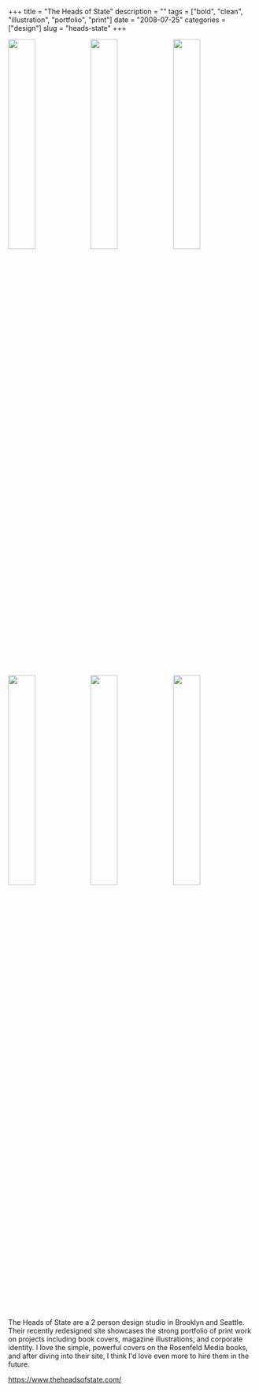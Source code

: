 +++
title = "The Heads of State"
description = ""
tags = ["bold", "clean", "illustration", "portfolio", "print"]
date = "2008-07-25"
categories = ["design"]
slug = "heads-state"
+++


<div id="screens-thumbs" class="clearfix mt1-5">
<a href="//konigi.com/media/design/theheadsofstate-1.jpg" class="group" rel="group"><img src="//konigi.com/media/design/theheadsofstate-1.png" alt="" class="thumb" style="width: 33%; max-width: 33%;padding: 0 1px 1px 0" /></a><a href="//konigi.com/media/design/theheadsofstate-2.jpg" class="group" rel="group"><img src="//konigi.com/media/design/theheadsofstate-2.png" alt="" class="thumb" style="width: 33%; max-width: 33%;padding: 0 1px 1px 0" /></a><a href="//konigi.com/media/design/theheadsofstate-3.jpg" class="group" rel="group"><img src="//konigi.com/media/design/theheadsofstate-3.png" alt="" class="thumb" style="width: 33%; max-width: 33%;padding: 0 1px 1px 0" /></a><a href="//konigi.com/media/design/theheadsofstate-4.jpg" class="group" rel="group"><img src="//konigi.com/media/design/theheadsofstate-4.png" alt="" class="thumb" style="width: 33%; max-width: 33%;padding: 0 1px 1px 0" /></a><a href="//konigi.com/media/design/theheadsofstate-5.jpg" class="group" rel="group"><img src="//konigi.com/media/design/theheadsofstate-5.png" alt="" class="thumb" style="width: 33%; max-width: 33%;padding: 0 1px 1px 0" /></a><a href="//konigi.com/media/design/theheadsofstate-6.jpg" class="group" rel="group"><img src="//konigi.com/media/design/theheadsofstate-6.png" alt="" class="thumb" style="width: 33%; max-width: 33%;padding: 0 1px 1px 0" /></a>
</div>   
<p>The Heads of State are a 2 person design studio in Brooklyn and Seattle. Their recently redesigned site showcases the strong portfolio of print work on projects including book covers, magazine illustrations, and corporate identity. I love the simple, powerful covers on the Rosenfeld Media books, and after diving into their site, I think I'd love even more to hire them in the future.</p>
<p><a href="https://www.theheadsofstate.com/">https://www.theheadsofstate.com/</a></p>  
